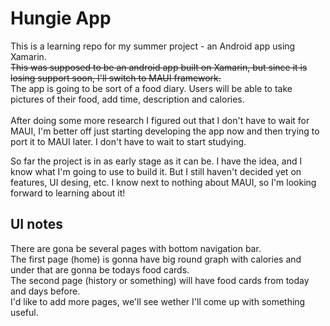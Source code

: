 # Hungie App

This is a learning repo for my summer project - an Android app using Xamarin.<br/>
~~This was supposed to be an android app built on Xamarin, but since it is losing support soon, I'll switch to MAUI framework.~~<br/>
The app is going to be sort of a food diary. Users will be able to take pictures of their food, add time, description and calories.<br/><br/>
After doing some more research I figured out that I don't have to wait for MAUI, I'm better off just starting developing the app now and then trying to port it to MAUI later. I don't have to wait to start studying.

So far the project is in as early stage as it can be. I have the idea, and I know what I'm going to use to build it. But I still haven't decided yet on features, UI desing, etc. I know next to nothing about MAUI, so I'm looking forward to learning about it!
## UI notes
There are gona be several pages with bottom navigation bar. <br/>
The first page (home) is gonna have big round graph with calories and under that are gonna be todays food cards.<br/>
The second page (history or something) will have food cards from today and days before.<br/>
I'd like to add more pages, we'll see wether I'll come up with something useful.